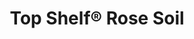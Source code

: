 ---
title: "Top Shelf® Rose Soil"
description: "Perfect for planting roses, perennials, herbs, and cactus but can also be used for citrus and vegetables. A balanced blend of compost, reclaimed topsoil, sand, and pine bark will help your plants grow healthier."
image: "assets/images/products/ts-bag-sm-rose-1.png"
slug: "rosesoil"
menu_name: "Rose Soil"
---